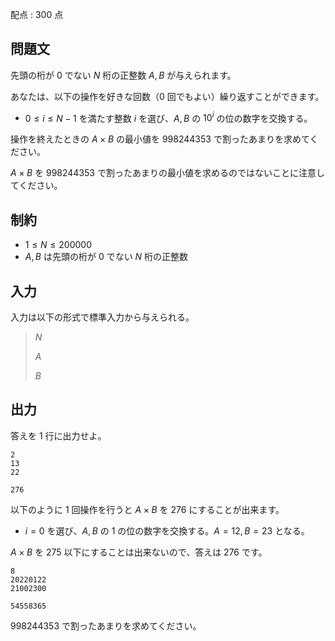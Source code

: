 配点 : $300$ 点

## 問題文

先頭の桁が $0$ でない $N$ 桁の正整数 $A,B$ が与えられます。

あなたは、以下の操作を好きな回数（$0$ 回でもよい）繰り返すことができます。

- $0 \le i \le N-1$ を満たす整数 $i$ を選び、$A,B$ の $10^{i}$ の位の数字を交換する。

操作を終えたときの $A \times B$ の最小値を $998244353$ で割ったあまりを求めてください。

$A \times B$ を $998244353$ で割ったあまりの最小値を求めるのではないことに注意してください。

## 制約

- $1 \le N \le 200000$
- $A,B$ は先頭の桁が $0$ でない $N$ 桁の正整数

## 入力

入力は以下の形式で標準入力から与えられる。

> $N$
> 
> $A$
> 
> $B$

## 出力

答えを $1$ 行に出力せよ。

```input1
2
13
22
```

```output1
276
```

以下のように $1$ 回操作を行うと $A \times B$ を $276$ にすることが出来ます。

- $i=0$ を選び、$A,B$ の $1$ の位の数字を交換する。$A=12,B=23$ となる。

$A \times B$ を $275$ 以下にすることは出来ないので、答えは $276$ です。

```input2
8
20220122
21002300
```

```output2
54558365
```

$998244353$ で割ったあまりを求めてください。